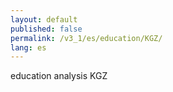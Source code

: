 ```yaml
---
layout: default
published: false
permalink: /v3_1/es/education/KGZ/
lang: es
---
```


education analysis KGZ
